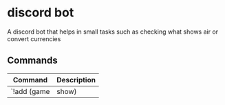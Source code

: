 # discord bot

A discord bot that helps in small tasks such as checking what shows air or convert currencies

## Commands

| Command                                 | Description                                                                |
| --------------------------------------- | -------------------------------------------------------------------------- |
| `!add (game|show) <title>`              | adds the title to the specified array                                      |
| `!remove (game|show) <title>`           | removes title from the specified array                                     |
| `!show (games|shows)`                   | returns all entries from the specified array                               |
| `!pick`                                 | randomly selects a game                                                    |
| `!igl`                                  | randomly selects a user that is in a voice channel                         |
| `!remind (me|<@user>) <time> <message>` | reminds the user after a given time with a message                         |
| `!tvGuide`                              | show information on tracked shows                                          |
| `!convert <value> <currency>`           | converts the value into CAD, if no currency is given USD is set as default |
